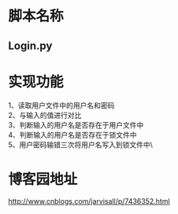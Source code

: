 # 脚本名称
## Login.py
# 实现功能
  1、读取用户文件中的用户名和密码\
  2、与输入的值进行对比\
  3、判断输入的用户名是否存在于用户文件中\
  4、判断输入的用户名是否存在于锁文件中\
  5、用户密码输错三次将用户名写入到锁文件中\
  
# 博客园地址
http://www.cnblogs.com/jarvisall/p/7436352.html